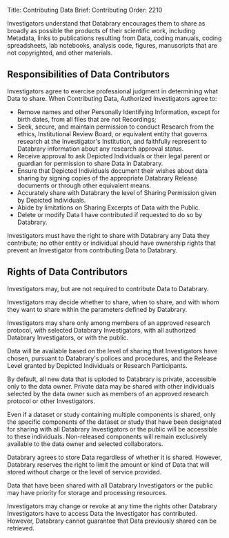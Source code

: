 Title: Contributing Data 
Brief: Contributing
Order: 2210

Investigators understand that Databrary encourages them to share as broadly as possible the products of their scientific work, including Metadata, links to publications resulting from Data, coding manuals, coding spreadsheets, lab notebooks, analysis code, figures, manuscripts that are not copyrighted, and other materials.


## Responsibilities of Data Contributors

Investigators agree to exercise professional judgment in determining what Data to share.
When Contributing Data, Authorized Investigators agree to:

- Remove names and other Personally Identifying Information, except for birth dates, from all files that are not Recordings;
- Seek, secure, and maintain permission to conduct Research from the ethics, Institutional Review Board, or equivalent entity that governs research at the Investigator's Institution, and faithfully represent to Databrary information about any research approval status.
- Receive approval to ask Depicted Individuals or their legal parent or guardian for permission to share Data in Databrary. 
- Ensure that Depicted Individuals document their wishes about data sharing by signing copies of the appropriate Databrary Release documents or through other equivalent means. 
- Accurately share with Databrary the level of Sharing Permission given by Depicted Individuals.
- Abide by limitations on Sharing Excerpts of Data with the Public.
- Delete or modify Data I have contributed if requested to do so by Databrary.

Investigators must have the right to share with Databrary any Data they contribute; no other entity or individual should have ownership rights that prevent an Investigator from contributing Data to Databrary.

## Rights of Data Contributors

Investigators may, but are not required to contribute Data to Databrary.

Investigators may decide whether to share, when to share, and with whom they want to share within the parameters defined by Databrary.

Investigators may share only among members of an approved research protocol, with selected Databrary Investigators, with all authorized Databrary Investigators, or with the public.

Data will be available based on the level of sharing that Investigators have chosen, pursuant to Databrary's polices and procedures, and the Release Level granted by Depicted Individuals or Research Participants. 

By default, all new data that is uploded to Databrary is private, accessible only to the data owner. Private data may be shared with other individuals selected by the data owner such as members of an approved research protocol or other Investigators.

Even if a dataset or study containing multiple components is shared, only the specific components of the dataset or study that have been designated for sharing with all Databrary Investigators or the public will be accessible to these individuals. Non-released components will remain exclusively available to the data owner and selected collaborators.

Databrary agrees to store Data regardless of whether it is shared. However, Databrary reserves the right to limit the amount or kind of Data that will stored without charge or the level of service provided. 

Data that have been shared with all Databrary Investigators or the public may have priority for storage and processing resources.

Investigators may change or revoke at any time the rights other Databrary Investigators have to access Data the Investigator has contributed. However, Databrary cannot guarantee that Data previously shared can be retrieved.
